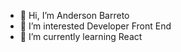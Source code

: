 - 👋 Hi, I’m Anderson Barreto
- 👀 I’m interested Developer Front End
- 🌱 I’m currently learning React


<!---
andersonDias89/andersonDias89 is a ✨ special ✨ repository because its `README.md` (this file) appears on your GitHub profile.
You can click the Preview link to take a look at your changes.
--->
